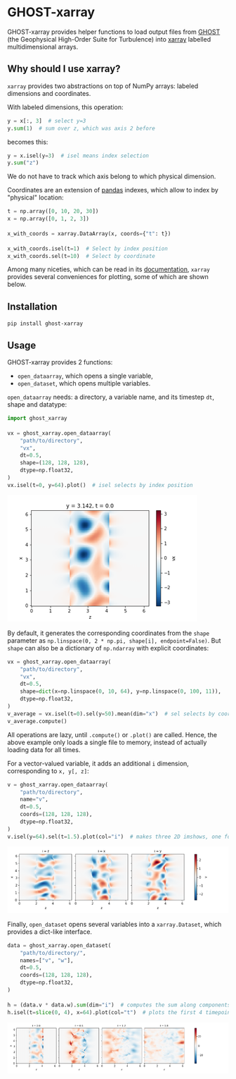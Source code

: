 # GHOST-xarray

GHOST-xarray provides helper functions
to load output files from
[GHOST](https://github.com/pmininni/GHOST)
(the Geophysical High-Order Suite for Turbulence)
into [xarray](https://xarray.dev/)
labelled multidimensional arrays.

## Why should I use xarray?

`xarray` provides two abstractions on top of NumPy arrays:
labeled dimensions
and coordinates.

With labeled dimensions,
this operation:

```python
y = x[:, 3]  # select y=3
y.sum(1)  # sum over z, which was axis 2 before
```

becomes this:

```python
y = x.isel(y=3)  # isel means index selection
y.sum("z")
```

We do not have to track which axis belong to which physical dimension.

Coordinates are an extension of
[pandas](https://pandas.pydata.org/)
indexes,
which allow to index by "physical" location:

```python
t = np.array([0, 10, 20, 30])
x = np.array([0, 1, 2, 3])

x_with_coords = xarray.DataArray(x, coords={"t": t})

x_with_coords.isel(t=1)  # Select by index position
x_with_coords.sel(t=10)  # Select by coordinate
```

Among many niceties,
which can be read in its [documentation](https://xarray.dev/),
`xarray` provides several conveniences for plotting,
some of which are shown below.

## Installation

```
pip install ghost-xarray
```

## Usage

GHOST-xarray provides 2 functions:

- `open_dataarray`, which opens a single variable,
- `open_dataset`, which opens multiple variables.

`open_dataarray` needs:
a directory, a variable name,
and its timestep `dt`, shape and datatype:

```python
import ghost_xarray

vx = ghost_xarray.open_dataarray(
    "path/to/directory",
    "vx",
    dt=0.5,
    shape=(128, 128, 128),
    dtype=np.float32,
)
vx.isel(t=0, y=64).plot()  # isel selects by index position
```

![A plot of the x-component of the velocity at t=0.](figures/vx.png)

By default,
it generates the corresponding coordinates
from the `shape` parameter
as `np.linspace(0, 2 * np.pi, shape[i], endpoint=False)`.
But `shape` can also be a dictionary of `np.ndarray` with explicit coordinates:

```python
vx = ghost_xarray.open_dataarray(
    "path/to/directory",
    "vx",
    dt=0.5,
    shape=dict(x=np.linspace(0, 10, 64), y=np.linspace(0, 100, 11)),
    dtype=np.float32,
)
v_average = vx.isel(t=0).sel(y=50).mean(dim="x")  # sel selects by coordinate
v_average.compute()
```

All operations are lazy,
until `.compute()` or `.plot()` are called.
Hence,
the above example only loads a single file to memory,
instead of actually loading data for all times.

For a vector-valued variable,
it adds an additional `i` dimension,
corresponding to `x, y[, z]`:

```python
v = ghost_xarray.open_dataarray(
    "path/to/directory",
    name="v",
    dt=0.5,
    coords=(128, 128, 128),
    dtype=np.float32,
)
v.isel(y=64).sel(t=1.5).plot(col="i")  # makes three 2D imshows, one for each component.
```

![A plot for each component of the velocity.](figures/v.png)

Finally,
`open_dataset` opens several variables
into a `xarray.Dataset`,
which provides a dict-like interface.

```python
data = ghost_xarray.open_dataset(
    "path/to/directory/",
    names=["v", "w"],
    dt=0.5,
    coords=(128, 128, 128),
    dtype=np.float32,
)

h = (data.v * data.w).sum(dim="i")  # computes the sum along components (dimension "i").
h.isel(t=slice(0, 4), x=64).plot(col="t")  # plots the first 4 timepoints
```

![Plot of the helicity for multiple timepoints.](figures/h.png)
